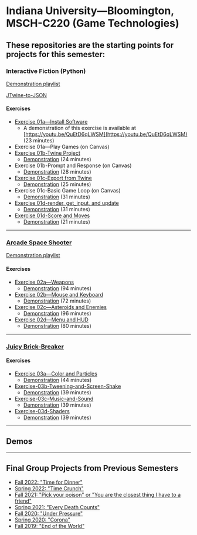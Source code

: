 # Indiana University—Bloomington, MSCH-C220 (Game Technologies)

## These repositories are the starting points for projects for this semester:
### Interactive Fiction (Python) 

[Demonstration playlist](https://www.youtube.com/playlist?list=PL3V-_hJz2cV8NdPyy3a3r3bCbloI0rwXH)

[JTwine-to-JSON](https://github.com/BL-MSCH-C220/JTwine-to-JSON)

#### Exercises
 - [Exercise 01a—Install Software](https://github.com/BL-MSCH-C220/Exercise-01a-Install-Software)
   - A demonstration of this exercise is available at [https://youtu.be/QuEtD6qLWSM](https://youtu.be/QuEtD6qLWSM) (23 minutes)
 - Exercise 01a—Play Games (on Canvas)
 - [Exercise 01b-Twine Project](https://github.com/BL-MSCH-C220/Exercise-01b-Twine-Project)
   - [Demonstration](https://youtu.be/yk6IIrzJfVA) (24 minutes)
 - Exercise 01b-Prompt and Response (on Canvas)
   - [Demonstration](https://youtu.be/FGNKWgmEVic) (28 minutes)
 - [Exercise 01c-Export from Twine](https://github.com/BL-MSCH-C220/Exercise-01c-Export-from-Twine)
   - [Demonstration](https://youtu.be/sT3gL7J6c5Q) (25 minutes)
 - Exercise 01c-Basic Game Loop (on Canvas)
   - [Demonstration](https://youtu.be/O2_iBZxEx0s) (31 minutes)
 - [Exercise 01d-render, get_input, and update](https://github.com/BL-MSCH-C220/Exercise-01d-render-get_input-update)
   - [Demonstration](https://youtu.be/5-eSseFnTws) (31 minutes)
 - [Exercise 01d-Score and Moves](https://github.com/BL-MSCH-C220/Exercise-01d-Score-and-Moves)
   - [Demonstration](https://youtu.be/L5vKt-k9AOs) (21 minutes)

---

### [Arcade Space Shooter](https://github.com/BL-MSCH-C220/02-Space-Shooter) 

[Demonstration playlist](https://www.youtube.com/playlist?list=PL3V-_hJz2cV_i6MrJZMu6LCOUhO67WA6z)

#### Exercises
 - [Exercise 02a—Weapons](https://github.com/BL-MSCH-C220/Exercise-02a-Weapons)
   - [Demonstration](https://youtu.be/rVAZ---1Aus) (94 minutes)
 - [Exercise 02b—Mouse and Keyboard](https://github.com/BL-MSCH-C220/Exercise-02b-Mouse-and-Keyboard)
   - [Demonstration](https://youtu.be/21mEssMhOhQ) (72 minutes)
 - [Exercise 02c—Asteroids and Enemies](https://github.com/BL-MSCH-C220/Exercise-02c-Asteroids-and-Enemies)
   - [Demonstration](https://youtu.be/wsiN_nkF3Nw) (96 minutes)
 - [Exercise 02d—Menu and HUD](https://github.com/BL-MSCH-C220/Exercise-02d-Menu-and-HUD)
   - [Demonstration](https://youtu.be/IszylhrOXk8) (80 minutes)

---

### [Juicy Brick-Breaker](https://github.com/BL-MSCH-C220/03-Juicy-Brick-Breaker)

#### Exercises
 - [Exercise 03a—Color and Particles](https://github.com/BL-MSCH-C220/Exercise-03a-Color-and-Particles)
   - [Demonstration](https://youtu.be/t6AFCsJlIok) (44 minutes)
 - [Exercise-03b-Tweening-and-Screen-Shake](https://github.com/BL-MSCH-C220/Exercise-03b-Tweening-and-Screen-Shake)
   - [Demonstration](https://youtu.be/rNa0Wk2KZN0) (39 minutes)
 - [Exercise-03c-Music-and-Sound](https://github.com/BL-MSCH-C220/Exercise-03c-Music-and-Sound)
   - [Demonstration](https://youtu.be/gfhskDcihjg) (39 minutes)
 - [Exercise-03d-Shaders](https://github.com/BL-MSCH-C220/Exercise-03d-Shaders)
   - [Demonstration](https://youtu.be/6hrpde-AzX8) (39 minutes)
 <!---
 - [2D Platformer](https://github.com/BL-MSCH-C220/04-2D-Platformer) 
   - [2D-Platformer-Character](https://github.com/BL-MSCH-C220/2D-Platformer-Character)
   - [Exercise-04a-State-Machine](https://github.com/BL-MSCH-C220/Exercise-04a-State-Machine)
     - []() ( minutes)
   - [Exercise-04b-Levels](https://github.com/BL-MSCH-C220/Exercise-04b-Levels)
     - []() ( minutes)
   - [Exercise-04c-Hide-and-Seek](https://github.com/BL-MSCH-C220/Exercise-04c-Hide-and-Seek)
     - []() ( minutes)
   - [Optional-Exercise-04d-Save-and-Load](https://github.com/BL-MSCH-C220/Optional-Exercise-04d-Save-and-Load)
     - []() ( minutes)
   - [Optional-Exercise-04d-Tilemap-Coins](https://github.com/BL-MSCH-C220/Optional-Exercise-04d-Tilemap-Coins)
     - []() ( minutes)
   - [Optional-Exercise-04d-Enemies](https://github.com/BL-MSCH-C220/Optional-Exercise-04d-Enemies)
     - []() ( minutes)
 - [3D FPS](https://github.com/BL-MSCH-C220/05-3D-FPS)
   - [Project 05 Demo](https://github.com/BL-MSCH-C220/Project-05-Demo)
   - [Exercise-05a-FPS](https://github.com/BL-MSCH-C220/Exercise-05a-FPS)
     - []() ( minutes)
   - [Exercise-05b-Procedural-Generation](https://github.com/BL-MSCH-C220/Exercise-05b-Procedural-Generation)
     - []() ( minutes)
   - [Exercise-05c-Materials](https://github.com/BL-MSCH-C220/Exercise-05c-Materials)
     - []() ( minutes)
   - [Exercise-05c-Lighting](https://github.com/BL-MSCH-C220/Exercise-05c-Lighting)
     - []() ( minutes)
   - [Exercise-05d-Networked-Game](https://github.com/BL-MSCH-C220/Exercise-05d-Networked-Game)
     - []() ( minutes)
 - [3D RPG](https://github.com/BL-MSCH-C220/06-3D-RPG)
   - [3D-Character](https://github.com/BL-MSCH-C220/3D-Character)
   - [Exercise-06a-Create-a-Model](https://github.com/BL-MSCH-C220/Exercise-06a-Create-a-Model)
     - []() ( minutes)
   - [Exercise-06b-Animation](https://github.com/BL-MSCH-C220/Exercise-06b-Animation)
     - []() ( minutes)
   - [Exercise-06b-Handheld-Weapon](https://github.com/BL-MSCH-C220/Exercise-06b-Handheld-Weapon)
     - []() ( minutes)
   - [Exercise-06c-Dialogue](https://github.com/BL-MSCH-C220/Exercise-06c-Dialogue)
     - []() ( minutes)
   - [Exercise-06d-Unit-Testing](https://github.com/BL-MSCH-C220/Exercise-06d-Unit-Testing)
     - []() ( minutes)
   - [Exercise-06d-3D-Particles](https://github.com/BL-MSCH-C220/Exercise-06d-3D-Particles)
     - []() ( minutes)
 --->

---

## Demos
 <!---
   - [Star Control Demo](https://github.com/BL-MSCH-C220/Demo-Star-Control)
   - [Juicy Brick Breaker Demo](https://github.com/BL-MSCH-C220/Demo-Juicy-Breakout)
   - [Mario Demo](https://github.com/BL-MSCH-C220/Demo-Mario)
   - [Doom Demo](https://github.com/BL-MSCH-C220/Demo-Doom)
   - [Day-Night 3D Demo](https://github.com/BL-MSCH-C220/Demo-Day-Night-3D)
   - [Inventory Demo](https://github.com/BL-MSCH-C220/Demo-Inventory)
   - [Godot Shader Demo](https://github.com/BL-MSCH-C220/Demo-Shaders)
   - [Procedural Generation Demos](https://github.com/BL-MSCH-C220/Demo-Procedural-Generation)
 --->

---

 ## Final Group Projects from Previous Semesters
 - [Fall 2022: "Time for Dinner"](https://github.com/BL-MSCH-C220/Final-Projects-F22)
 - [Spring 2022: "Time Crunch"](https://github.com/BL-MSCH-C220/Final-Projects-S22)
 - [Fall 2021: "Pick your poison" or "You are the closest thing I have to a friend"](https://github.com/BL-MSCH-C220/Final-Projects-F21)
 - [Spring 2021: "Every Death Counts"](https://github.com/BL-MSCH-C220/Final-Projects-S21)
 - [Fall 2020: "Under Pressure"](https://github.com/BL-MSCH-C220/Final-Projects-F20)
 - [Spring 2020: "Corona"](https://github.com/BL-MSCH-C220/Final-Projects-S20)
 - [Fall 2019: "End of the World"](https://github.com/BL-MSCH-C220/Final-Projects-F19)
